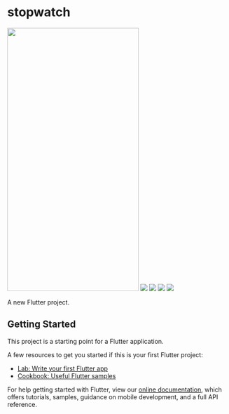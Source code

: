 # stopwatch
<img src="https://user-images.githubusercontent.com/60656624/169230587-f59c2e9d-4bb4-48df-8fcc-a4aff1ef155a.png" width="300" height="600">

<img src="https://user-images.githubusercontent.com/60656624/169230587-f59c2e9d-4bb4-48df-8fcc-a4aff1ef155a.png" width=“300” height=“600”>
<img src="https://user-images.githubusercontent.com/60656624/169230595-8f5e37f5-e7ff-4a25-8a47-e7091f373a56.png" width=“300” height=“600”>
<img src="https://user-images.githubusercontent.com/60656624/169230598-1d8cea14-7756-4dc8-accb-484391c4d605.png" width=“300” height=“600”>
<img src="https://user-images.githubusercontent.com/60656624/169230604-b721f0b3-af9a-433b-a2b4-0f82bba83241.png" width=“300” height=“600”>

A new Flutter project.

## Getting Started

This project is a starting point for a Flutter application.

A few resources to get you started if this is your first Flutter project:

- [Lab: Write your first Flutter app](https://flutter.dev/docs/get-started/codelab)
- [Cookbook: Useful Flutter samples](https://flutter.dev/docs/cookbook)

For help getting started with Flutter, view our
[online documentation](https://flutter.dev/docs), which offers tutorials,
samples, guidance on mobile development, and a full API reference.
